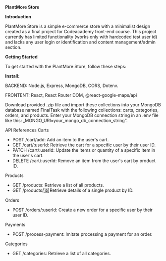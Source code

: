 **PlantMore Store**

**Introduction**

PlantMore Store is a simple e-commerce store with a minimalist design created as a final project for Codeacademy front-end course. 
This project currently has limited functionality (works only with hardcoded test user id) and lacks any user login or identification and content management/admin section.

**Getting Started**

To get started with the PlantMore Store, follow these steps:

**Install:**

BACKEND: Node.js, Express, MongoDB, CORS, Dotenv.

FRONTENT: React, React Router DOM, @react-google-maps/api 

Download provided .zip file and import these collections into your MongoDB database named FinalTask with the following collections: carts, categories, orders, and products. Enter your MongoDB connection string in an .env file like this: „MONGO_URI=your_mongo_db_connection_string“.

API References
Carts
* POST /cart/add: Add an item to the user's cart.
* GET /cart/:userId: Retrieve the cart for a specific user by their user ID.
* PATCH /cart/:userId: Update the items or quantity of a specific item in the user's cart.
* DELETE /cart/:userId: Remove an item from the user's cart by product ID.
  
Products
* GET /products: Retrieve a list of all products.
* GET /products/:id: Retrieve details of a single product by ID.
  
Orders
* POST /orders/:userId: Create a new order for a specific user by their user ID.
  
Payments
* POST /process-payment: Imitate processing a payment for an order.
  
Categories
* GET /categories: Retrieve a list of all categories.

 
